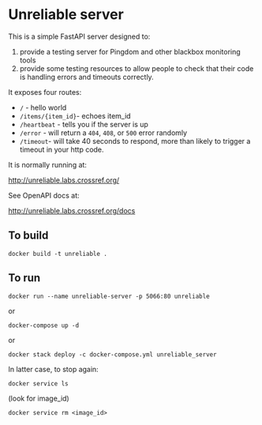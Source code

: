 # Unreliable server

This is a simple FastAPI server designed to:

1. provide a testing server for Pingdom and other blackbox monitoring tools
2. provide some testing resources to allow people to check that their code is handling errors and timeouts correctly.

It exposes four routes:

- `/` - hello world
- `/items/{item_id}`- echoes item_id
- `/heartbeat` - tells you if the server is up
- `/error` - will return a `404`, `408`, or `500` error randomly
- `/timeout`- will take 40 seconds to respond, more than likely to trigger a timeout in your http code.

It is normally running at:

http://unreliable.labs.crossref.org/

See OpenAPI docs at:

http://unreliable.labs.crossref.org/docs

## To build

`docker build -t unreliable .`

## To run

`docker run --name unreliable-server -p 5066:80 unreliable`

or

`docker-compose up -d`

or

`docker stack deploy -c docker-compose.yml unreliable_server`

In latter case, to stop again:

`docker service ls`

(look for image_id)

`docker service rm <image_id>`
